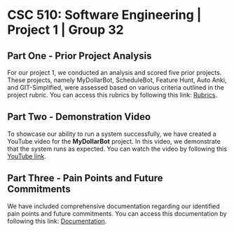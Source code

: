 # CSC 510: Software Engineering | Project 1 | Group 32

## Part One - Prior Project Analysis

For our project 1, we conducted an analysis and scored five prior projects. These projects, namely MyDollarBot, ScheduleBot, Feature Hunt, Auto Anki, and GIT-Simplified, were assessed based on various criteria outlined in the project rubric. You can access this rubrics by following this link: [Rubrics]().

## Part Two - Demonstration Video

To showcase our ability to run a system successfully, we have created a YouTube video for the **MyDollarBot** project. In this video, we demonstrate that the system runs as expected. You can watch the video by following this [YouTube link](https://www.youtube.com/watch?v=CAq6vQmgmwo).

## Part Three - Pain Points and Future Commitments

We have included comprehensive documentation regarding our identified pain points and future commitments. You can access this documentation by following this link: [Documentation](https://github.com/agmalpur/SE_Project_Group_32/blob/main/SE%20Project1%20Doc.pdf).

